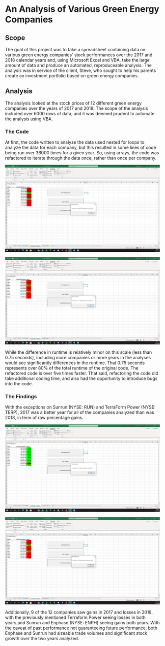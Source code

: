 # An Analysis of Various Green Energy Companies

## Scope
The goal of this project was to take a spreadsheet containing data on various green energy companies' stock performances over the 2017 and 2018 calendar years and, using Microsoft Excel and VBA, take the large amount of data and produce an automated, reproduceable analysis. The analysis was in service of the client, Steve, who sought to help his parents create an investment portfolio based on green energy companies.

## Analysis
The analysis looked at the stock prices of 12 different green energy companies over the years of 2017 and 2018. The scope of the analysis included over 6000 rows of data, and it was deemed prudent to automate the analysis using VBA. 

### The Code
At first, the code written to analyze the data used nested for loops to analyze the data for each company, but this resulted in some lines of code being run over 36000 times for a given year. So, using arrays, the code was refactored to iterate through the data once, rather than once per company. 

![Original](Resources/Original.png)

![Refactored](Resources/Refactored.png)

While the difference in runtime is relatively minor on this scale (less than 0.75 seconds), including more companies or more years in the analyses would see significantly differences in the runtime. That 0.75 seconds represents over 80% of the total runtime of the original code. The refactored code is over five times faster. That said, refactoring the code did take additional coding time, and also had the opportunity to introduce bugs into the code.

### The Findings
With the exceptions on Sunrun (NYSE: RUN) and TerraForm Power (NYSE: TERP), 2017 was a better year for all of the companies analyzed than was 2018, in term of raw percentage gains.

![VBA_Challenge_2017](Resources/VBA_Challenge_2017.png)

![VBA_Challenge_2018](Resources/VBA_Challenge_2018.png)

Additionally, 9 of the 12 companies saw gains in 2017 and losses in 2018, with the previously mentioned Terraform Power seeing losses in both years,and Sunrun and Enphase (NYSE: ENPH) seeing gains both years. With the caveat of past performance not guaranteeing future performance, both Enphase and Sunrun had sizeable trade volumes and significant stock growth over the two years analyzed.
